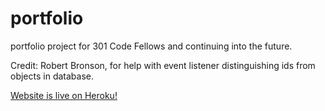 # portfolio
portfolio project for 301 Code Fellows and continuing into the future.

Credit:
Robert Bronson, for help with event listener distinguishing ids from objects in database.

[Website is live on Heroku!](https://shayne-is-awesome.herokuapp.com/)
